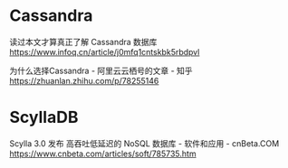 
# Cassandra

读过本文才算真正了解 Cassandra 数据库 https://www.infoq.cn/article/j0mfq1cntskbk5rbdpvl

为什么选择Cassandra - 阿里云云栖号的文章 - 知乎 https://zhuanlan.zhihu.com/p/78255146

# ScyllaDB

Scylla 3.0 发布 高吞吐低延迟的 NoSQL 数据库 - 软件和应用 - cnBeta.COM https://www.cnbeta.com/articles/soft/785735.htm
